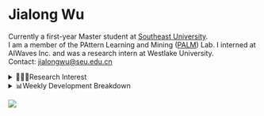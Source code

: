 #  Jialong Wu

Currently a first-year Master student at [Southeast University](https://www.seu.edu.cn/english/).<br>
I am a member of the PAttern Learning and Mining ([PALM](http://palm.seu.edu.cn/home.html)) Lab. I interned at AIWaves Inc. and was a research intern at Westlake University.<br>
Contact: jialongwu@seu.edu.cn
<details><summary>👨🏻‍💻Research Interest</summary>
My current research interests primarily encompass three aspects:

- Exploring the **synergies** between large-scale and small-scale models.
- Investigating the <strong>personalization and interactive</strong> abilities of LLMs.
- Utilizing  <strong>causal inference</strong>  to mitigate bias in conventional NLP tasks.

Recent works:
[Constituency Parsing using LLMs](https://arxiv.org/pdf/2310.19462.pdf), [Agents](https://arxiv.org/pdf/2309.07870.pdf)
</details>

<details><summary>📊Weekly Development Breakdown</summary>

<!--START_SECTION:waka-->

```txt
From: 23 December 2023 - To: 30 December 2023

Total Time: 20 hrs 8 mins

Python       7 hrs 39 mins   █████████▓░░░░░░░░░░░░░░░   38.00 %
Bash         6 hrs 8 mins    ███████▓░░░░░░░░░░░░░░░░░   30.52 %
Other        3 hrs 16 mins   ████░░░░░░░░░░░░░░░░░░░░░   16.24 %
YAML         1 hr 1 min      █▒░░░░░░░░░░░░░░░░░░░░░░░   05.07 %
Text         49 mins         █░░░░░░░░░░░░░░░░░░░░░░░░   04.06 %
```

<!--END_SECTION:waka-->

[![wakatime](https://wakatime.com/badge/user/c6720b29-9431-4a60-bc9d-e1fb2b6bd65f.svg)](https://wakatime.com/@c6720b29-9431-4a60-bc9d-e1fb2b6bd65f)
</details>

![](https://komarev.com/ghpvc/?username=callanwu)
